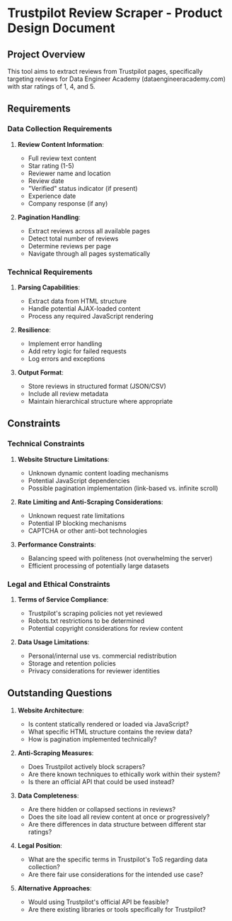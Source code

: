 # Trustpilot Review Scraper - Product Design Document

## Project Overview
This tool aims to extract reviews from Trustpilot pages, specifically targeting reviews for Data Engineer Academy (dataengineeracademy.com) with star ratings of 1, 4, and 5.

## Requirements

### Data Collection Requirements
1. **Review Content Information**:
   - Full review text content
   - Star rating (1-5)
   - Reviewer name and location
   - Review date
   - "Verified" status indicator (if present)
   - Experience date
   - Company response (if any)

2. **Pagination Handling**:
   - Extract reviews across all available pages
   - Detect total number of reviews
   - Determine reviews per page
   - Navigate through all pages systematically

### Technical Requirements
1. **Parsing Capabilities**:
   - Extract data from HTML structure
   - Handle potential AJAX-loaded content
   - Process any required JavaScript rendering

2. **Resilience**:
   - Implement error handling
   - Add retry logic for failed requests
   - Log errors and exceptions

3. **Output Format**:
   - Store reviews in structured format (JSON/CSV)
   - Include all review metadata
   - Maintain hierarchical structure where appropriate

## Constraints

### Technical Constraints
1. **Website Structure Limitations**:
   - Unknown dynamic content loading mechanisms
   - Potential JavaScript dependencies
   - Possible pagination implementation (link-based vs. infinite scroll)

2. **Rate Limiting and Anti-Scraping Considerations**:
   - Unknown request rate limitations
   - Potential IP blocking mechanisms
   - CAPTCHA or other anti-bot technologies

3. **Performance Constraints**:
   - Balancing speed with politeness (not overwhelming the server)
   - Efficient processing of potentially large datasets

### Legal and Ethical Constraints
1. **Terms of Service Compliance**:
   - Trustpilot's scraping policies not yet reviewed
   - Robots.txt restrictions to be determined
   - Potential copyright considerations for review content

2. **Data Usage Limitations**:
   - Personal/internal use vs. commercial redistribution
   - Storage and retention policies
   - Privacy considerations for reviewer identities

## Outstanding Questions

1. **Website Architecture**:
   - Is content statically rendered or loaded via JavaScript?
   - What specific HTML structure contains the review data?
   - How is pagination implemented technically?

2. **Anti-Scraping Measures**:
   - Does Trustpilot actively block scrapers?
   - Are there known techniques to ethically work within their system?
   - Is there an official API that could be used instead?

3. **Data Completeness**:
   - Are there hidden or collapsed sections in reviews?
   - Does the site load all review content at once or progressively?
   - Are there differences in data structure between different star ratings?

4. **Legal Position**:
   - What are the specific terms in Trustpilot's ToS regarding data collection?
   - Are there fair use considerations for the intended use case?

5. **Alternative Approaches**:
   - Would using Trustpilot's official API be feasible?
   - Are there existing libraries or tools specifically for Trustpilot? 